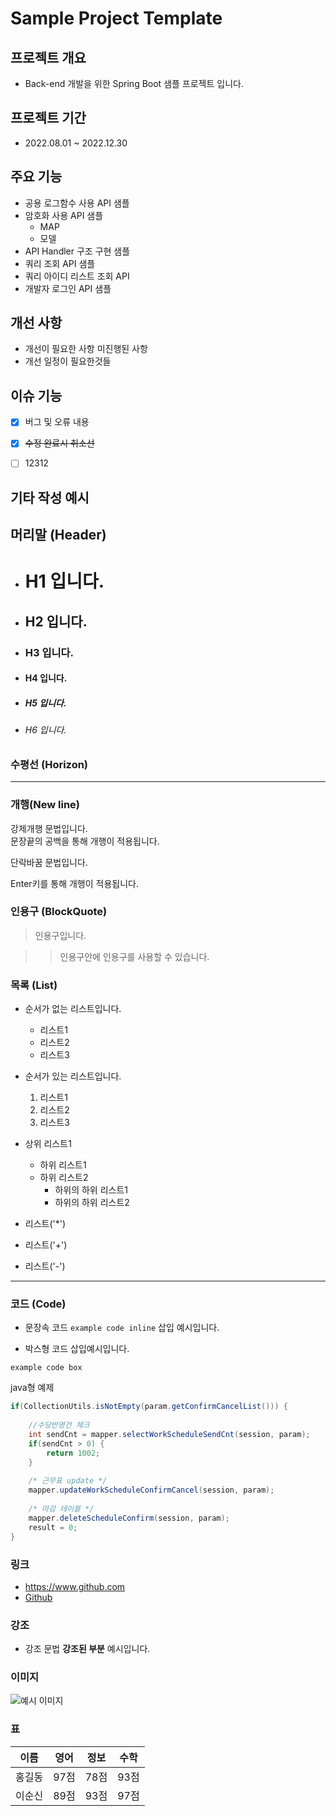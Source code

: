 # Sample Project Template

## 프로젝트 개요
- Back-end 개발을 위한 Spring Boot 샘플 프로젝트 입니다.

<!-- 
    주석 부분
-->

## 프로젝트 기간
- 2022.08.01 ~ 2022.12.30

## 주요 기능
- 공용 로그함수 사용 API 샘플
- 암호화 사용 API 샘플
  - MAP
  - 모델 
- API Handler 구조 구현 샘플
- 쿼리 조회 API 샘플
- 쿼리 아이디 리스트 조회 API 
- 개발자 로그인 API 샘플

## 개선 사항 ###
- 개선이 필요한 사항 미진행된 사항 
- 개선 일정이 필요한것들

## 이슈 기능 ###
- [x] 버그 및 오류 내용
- [x] ~~수정 완료시 취소선~~
- [ ] 12312  



## 기타 작성 예시
## 머리말 (Header)
* # H1 입니다.

* ## H2 입니다.

* ### H3 입니다.

* #### H4 입니다.

* ##### H5 입니다.

* ###### H6 입니다.

### 수평선 (Horizon)

***

### 개행(New line)

강제개행 문법입니다.  
문장끝의 공백을 통해 개행이 적용됩니다.

단락바꿈 문법입니다.

Enter키를 통해 개행이 적용됩니다.

### 인용구 (BlockQuote)

> 인용구입니다.

>> 인용구안에 인용구를 사용할 수 있습니다.

### 목록 (List)

* 순서가 없는 리스트입니다.
    * 리스트1
    * 리스트2
    * 리스트3

* 순서가 있는 리스트입니다.
    1. 리스트1
    2. 리스트2
    3. 리스트3

* 상위 리스트1
    * 하위 리스트1
    * 하위 리스트2
        * 하위의 하위 리스트1
        * 하위의 하위 리스트2

* 리스트('*')
+ 리스트('+')
- 리스트('-')

---

### 코드 (Code)

* 문장속 코드 `example code inline` 삽입 예시입니다.

* 박스형 코드 삽입예시입니다.
```
example code box
```

java형 예제
```java
if(CollectionUtils.isNotEmpty(param.getConfirmCancelList())) {
            
    //수당반영건 체크
    int sendCnt = mapper.selectWorkScheduleSendCnt(session, param);
    if(sendCnt > 0) {
        return 1002;
    }
    
    /* 근무표 update */
    mapper.updateWorkScheduleConfirmCancel(session, param);
    
    /* 마감 테이블 */
    mapper.deleteScheduleConfirm(session, param);
    result = 0;
}
```

### 링크

* <https://www.github.com>
* [Github](https://www.github.com)

### 강조

* 강조 문법 **강조된 부분** 예시입니다.

### 이미지

![예시 이미지](https://img1.daumcdn.net/thumb/R1280x0/?scode=mtistory2&fname=https%3A%2F%2Fblog.kakaocdn.net%2Fdn%2FcSny4z%2FbtqLscBsylh%2F664ohYXuzsxiYLiJdRBtSk%2Fimg.jpg)

### 표
| 이름  | 영어  | 정보  | 수학  |
|-----|-----|-----|-----|
| 홍길동 | 97점 | 78점 | 93점 |
| 이순신 | 89점 | 93점 | 97점 |
